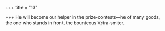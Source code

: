 +++
title = "13"

+++
He will become our helper in the prize-contests—he of many goods, the  one who stands in front, the bounteous Vr̥tra-smiter.
